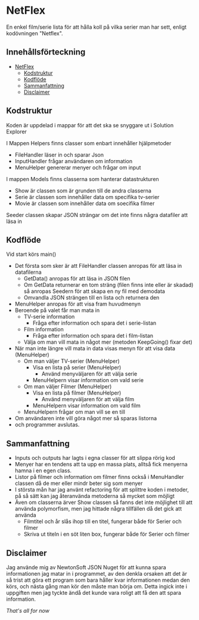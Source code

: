 ﻿# NetFlex

En enkel film/serie lista för att hålla koll på vilka serier man har sett, enligt kodövningen "Netflex".

## Innehållsförteckning
- [NetFlex](#netflex)
  * [Kodstruktur](#kodstruktur)
  * [Kodflöde](#kodfl-de)
  * [Sammanfattning](#sammanfattning)
  * [Disclaimer](#disclaimer)


## Kodstruktur
Koden är uppdelad i mappar för att det ska se snyggare ut i Solution Explorer

I Mappen Helpers finns classer som enbart innehåller hjälpmetoder
- FileHandler läser in och sparar Json 
- InputHandler frågar användaren om information
- MenuHelper genererar menyer och frågar om input

I mappen Models finns classerna som hanterar datastrukturen
- Show är classen som är grunden till de andra classerna
- Serie är classen som innehåller data om specifika tv-serier
- Movie är classen som innehåller data om soecifika filmer

Seeder classen skapar JSON strängar om det inte finns några datafiler att läsa in


## Kodflöde
Vid start körs main()
- Det första som sker är att FileHandler classen anropas för att läsa in datafilerna
  - GetData() anropas för att läsa in JSON filen
  - Om GetData returnerar en tom sträng (filen finns inte eller är skadad) så anropas Seedern för att skapa en ny fil med demodata
  - Omvandla JSON strängen till en lista och returnera den
- MenuHelper anropas för att visa fram huvudmenyn
- Beroende på valet får man mata in
  - TV-serie information
    - Fråga efter information och spara det i serie-listan
  - Film information
    - Fråga efter information och spara det i film-listan
  - Välja om man vill mata in något mer (metoden KeepGoing() fixar det)
- När man inte längre vill mata in data visas menyn för att visa data (MenuHelper)
  - Om man väljer TV-serier (MenuHelper)
    - Visa en lista på serier (MenuHelper)
      - Använd menyväljaren för att välja serie
    - MenuHelpern visar information om vald serie
  - Om man väljer Filmer (MenuHelper)
    - Visa en lista på filmer (MenuHelper)
      - Använd menyväljaren för att välja film
    - MenuHelpern visar information om vald film
  - MenuHelpern frågar om man vill se en till
- Om användaren inte vill göra något mer så sparas listorna
- och programmer avslutas.


## Sammanfattning
- Inputs och outputs har lagts i egna classer för att slippa rörig kod
- Menyer har en tendens att ta upp en massa plats, alltså fick menyerna hamna i en egen class.
- Listor på filmer och information om filmer finns också i MenuHandler classen då de mer eller mindr beter sig som menyer
- I största mån har jag använt refactoring för att splittre koden i metoder, på så sätt kan jag återanvända metoderna så mycket som möjligt
- Även om classerna ärver Show classen så fanns det inte möjlighet till att använda polymorfism, men jag hittade några tillfällen då det gick att använda
  - Filmtitel och år slås ihop till en titel, fungerar både för Serier och filmer
  - Skriva ut titeln i en söt liten box, fungerar både för Serier och filmer


## Disclaimer
Jag använde mig av NewtonSoft JSON Nuget för att kunna spara informationen jag matar in i programmet, av den denkla orsaken att det är så trist att göra ett program som bara håller kvar informationen medan den körs, och nästa gång man kör den måste man börja om. Detta ingick inte i uppgiften men jag tyckte ändå det kunde vara roligt att få den att spara information.

*That's all for now*
